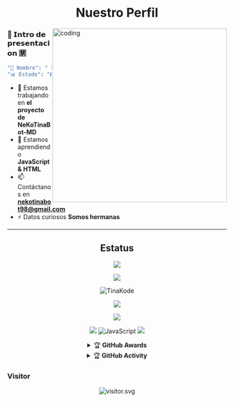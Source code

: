 <h1 align="center">Nuestro Perfil</h1>
<img align="right" alt="coding" width="400" src="https://cdn.dribbble.com/users/1162077/screenshots/5403918/media/d5dccb5d5818cba2c8fa0cb15fb578b3.gif" />
 
 
### 👤 𝗜𝗻𝘁𝗿𝗼 𝗱𝗲 𝗽𝗿𝗲𝘀𝗲𝗻𝘁𝗮𝗰𝗶𝗼𝗻 🈲
```bash
"👤 Nombre": "『 𝑴𝒂𝒚𝒐𝒓𝒊 >~< 』&『 𝒀𝒆𝒔𝒆𝒏𝒊𝒂 』",
"📊 Estado": "𝑬𝒏 𝒑𝒓𝒐𝒄𝒆𝒔𝒐 𝒅𝒆 𝒅𝒆𝒔𝒂𝒓𝒓𝒐𝒍𝒍𝒐 ",
```
- 🔭 Estamos trabajando en **el proyecto de NeKoTinaBot-MD**
- 🌱 Estamos aprendiendo **JavaScript & HTML**
- 📫 Contáctanos en **nekotinabot98@gmail.com**
- ⚡ Datos curiosos **Somos hermanas**

<div align="center">

                                                    

-----

## Estatus 
![](https://github-profile-summary-cards.vercel.app/api/cards/profile-details?username=TinaKode&theme=monokai)
<p align="center"><a href="https://github.com/TinaKode"><img src="https://github-readme-stats.vercel.app/api?username=TinaKode&show_icons=true&theme=radical"></a></p>
<p><img align="center" src="https://github-readme-streak-stats.herokuapp.com/?user=TinaKode&theme=dark" alt="TinaKode" /></p>
<p align="center"><a href="https://github.com/TinaKode"><img src="https://github-readme-stats.vercel.app/api/top-langs/?username=TinaKode&theme=radical&layout=compact"></a></p> 
<img src="https://github-readme-stats.vercel.app/api/top-langs/?username=TinaKode&theme=vue">


<p align="center">
    <img src="https://img.shields.io/badge/OS-Windows-blue?&logo=Windows" />
    <img alt="JavaScript" src="https://img.shields.io/badge/javascript%20-%23323330.svg?&style=for-the-badge&logo=javascript&logoColor=%23F7DF1E"/>
    <img src="https://img.shields.io/badge/Text%20Editor-Visual%20Studio%20Code-blue?&logo=visual%20studio%20code&logoColor=blue" />
</hal>
<details>
    <summary>&#127942 <b>GitHub Awards</b></summary><br/>

![Github Trophy](https://github-profile-trophy.vercel.app/?username=TinaKode)

</details>

<details>
    <summary>&#127942 <b>GitHub Activity</b></summary><br/>

![Metrics](https://metrics.lecoq.io/BOTCAHX?)
</details> 


<h3 align="left">Visitor</h3>
<p align="center">
<img src="https://count.caliphdev.my.id/get/@BOTCAHX?theme=rule34" alt="visitor.svg">
</p>
